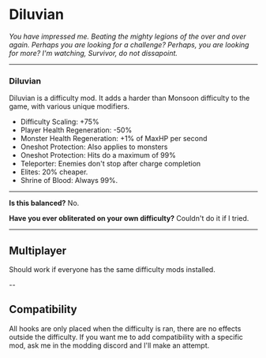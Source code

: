 ﻿# Diluvian #

*You have impressed me. Beating the mighty legions of the over and over again. Perhaps you are looking for a challenge? Perhaps, you are looking for more? I'm watching, Survivor, do not dissapoint.*

---

### Diluvian ###

Diluvian is a difficulty mod. It adds a harder than Monsoon difficulty to the game, with various unique modifiers.

* Difficulty Scaling: +75%
* Player Health Regeneration: -50%
* Monster Health Regeneration: +1% of MaxHP per second
* Oneshot Protection: Also applies to monsters
* Oneshot Protection: Hits do a maximum of 99%
* Teleporter: Enemies don't stop after charge completion
* Elites: 20% cheaper.
* Shrine of Blood: Always 99%.

---

**Is this balanced?**
No.

**Have you ever obliterated on your own difficulty?**
Couldn't do it if I tried.

---

## Multiplayer ##

Should work if everyone has the same difficulty mods installed.

--

## Compatibility ##

All hooks are only placed when the difficulty is ran, there are no effects outside the difficulty.
If you want me to add compatibility with a specific mod, ask me in the modding discord and I'll make an attempt.